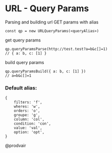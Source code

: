 # URL - Query Params

Parsing and building url GET params with alias

```
const qp = new URLQueryParams(<queryAlias>)
```

get query params
```
qp.queryParamsParse(http://test.test?a=b&c[]=1)
// { a: b, c: [1] }
```

build query params

```
qp.queryParamsBuild({ a: b, c: [1] })
// a=b&c[]=1
```



### Default alias:

```
{
    filters: 'f',
    wheres: 'w',
    orders: 'o',
    groupe: 'g',
    column: 'col',
    condition: 'con',
    value: 'val',
    option: 'opt',
}
```

@prodvair